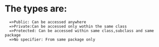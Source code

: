 # The types are:
      =>Public: Can be accessed anywhere
      =>Private:Can be accessed only wothin the same class
      =>Protected: Can be accessed within same class,subclass and same package
      =>No specifier: From same package only
